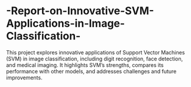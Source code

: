 # -Report-on-Innovative-SVM-Applications-in-Image-Classification-
This project explores innovative applications of Support Vector Machines (SVM) in image classification, including digit recognition, face detection, and medical imaging. It highlights SVM’s strengths, compares its performance with other models, and addresses challenges and future improvements.
